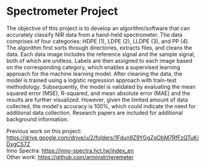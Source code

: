 # Spectrometer Project

The objective of this project is to develop an algorithm/software that can accurately classify NIR data from a hand-held spectrometer. The data comprises of four categories: HDPE (1), LDPE (2), LLDPE (3), and PP (4). The algorithm first sorts through directories, extracts files, and cleans the data. Each data image includes the reference signal and the sample signal, both of which are unitless. Labels are then assigned to each image based on the corresponding category, which enables a supervised learning approach for the machine learning model. After cleaning the data, the model is trained using a logistic regression approach with train-test methodology. Subsequently, the model is validated by evaluating the mean squared error (MSE), R-squared, and mean absolute error (MAE) and the results are further visualized. However, given the limited amount of data collected, the model's accuracy is 100%, which could indicate the need for additional data collection. Research papers are included for additional background information.

Previous work on this project: https://drive.google.com/drive/u/2/folders/1Fdun9Z9YGgZgObM7RfFzQTuKiDxgCS7Z <br>
Inno Spectra: https://inno-spectra.hct.tw/index_en <br>
Other work: https://github.com/arminstr/reremeter

